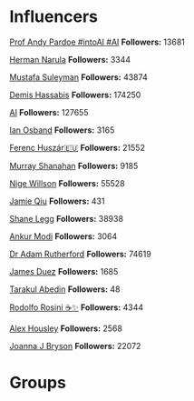 <!-- TITLE: Communities -->
<!-- SUBTITLE: A quick summary of Communities -->

# Influencers
<div class=influencers>

[Prof Andy Pardoe #intoAI #AI](https://twitter.com/Pardoe_AI)
**Followers:** 13681

[Herman Narula](https://twitter.com/HermanNarula)
**Followers:** 3344

[Mustafa Suleyman](https://twitter.com/mustafasuleymn)
**Followers:** 43874

[Demis Hassabis](https://twitter.com/demishassabis)
**Followers:** 174250

[AI](https://twitter.com/DeepLearn007)
**Followers:** 127655

[Ian Osband](https://twitter.com/IanOsband)
**Followers:** 3165

[Ferenc Huszár🇪🇺](https://twitter.com/fhuszar)
**Followers:** 21552

[Murray Shanahan](https://twitter.com/mpshanahan)
**Followers:** 9185

[Nige Willson](https://twitter.com/nigewillson)
**Followers:** 55528

[Jamie Qiu](https://twitter.com/jamieqiu)
**Followers:** 431

[Shane Legg](https://twitter.com/ShaneLegg)
**Followers:** 38938

[Ankur Modi](https://twitter.com/ankurmodi)
**Followers:** 3064

[Dr Adam Rutherford](https://twitter.com/AdamRutherford)
**Followers:** 74619

[James Duez](https://twitter.com/jamesduez)
**Followers:** 1685

[Tarakul Abedin](https://twitter.com/tarakul)
**Followers:** 48

[Rodolfo Rosini ☕️✨](https://twitter.com/rodolfor)
**Followers:** 4344

[Alex Housley](https://twitter.com/ahousley)
**Followers:** 2568

[Joanna J Bryson](https://twitter.com/j2bryson)
**Followers:** 22072


</div>

# Groups
<div class=groups>


</div>

